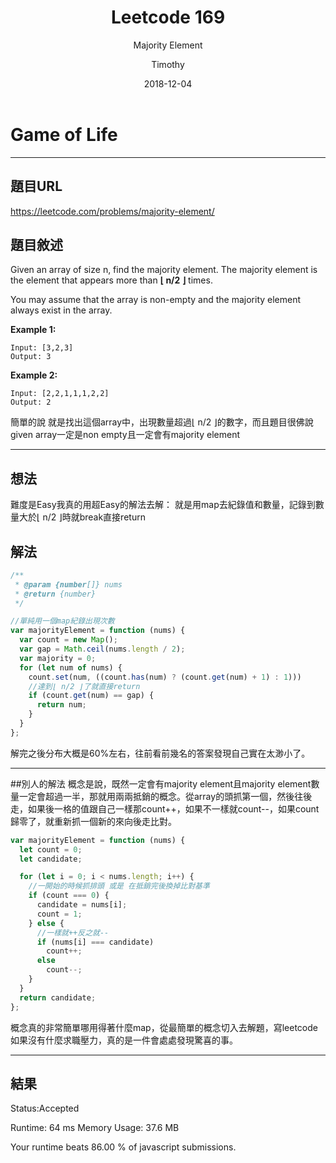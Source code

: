 ﻿---
layout: post
title: "Leetcode 169"
subtitle: "Majority Element"
date: 2018-12-04
author: "Timothy"
tags: Leetcode Javascript easy TopInterviewQuestions HardCollection
---

# Game of Life

---

## 題目URL

https://leetcode.com/problems/majority-element/

## 題目敘述

Given an array of size n, find the majority element. The majority element is the element that appears more than **⌊ n/2 ⌋** times.

You may assume that the array is non-empty and the majority element always exist in the array.

**Example 1:**
```
Input: [3,2,3]
Output: 3
```
**Example 2:**
```
Input: [2,2,1,1,1,2,2]
Output: 2
```


簡單的說 就是找出這個array中，出現數量超過⌊ n/2 ⌋的數字，而且題目很佛說given array一定是non empty且一定會有majority element

---
## 想法

難度是Easy我真的用超Easy的解法去解：
就是用map去紀錄值和數量，記錄到數量大於⌊ n/2 ⌋時就break直接return

## 解法

```js
/**
 * @param {number[]} nums
 * @return {number}
 */

//單純用一個map紀錄出現次數
var majorityElement = function (nums) {
  var count = new Map();
  var gap = Math.ceil(nums.length / 2);
  var majority = 0;
  for (let num of nums) {
    count.set(num, ((count.has(num) ? (count.get(num) + 1) : 1)))
    //達到⌊ n/2 ⌋了就直接return
    if (count.get(num) == gap) {
      return num;
    }
  }
};
```
解完之後分布大概是60%左右，往前看前幾名的答案發現自己實在太渺小了。

---
##別人的解法
概念是說，既然一定會有majority element且majority element數量一定會超過一半，那就用兩兩抵銷的概念。從array的頭抓第一個，然後往後走，如果後一格的值跟自己一樣那count++，如果不一樣就count--，如果count歸零了，就重新抓一個新的來向後走比對。

```js
var majorityElement = function (nums) {
  let count = 0;
  let candidate;

  for (let i = 0; i < nums.length; i++) {
    //一開始的時候抓排頭 或是 在抵銷完後換掉比對基準
    if (count === 0) {
      candidate = nums[i];
      count = 1;
    } else {
      //一樣就++反之就--
      if (nums[i] === candidate)
        count++;
      else
        count--;
    }
  }
  return candidate;
};
```
概念真的非常簡單哪用得著什麼map，從最簡單的概念切入去解題，寫leetcode如果沒有什麼求職壓力，真的是一件會處處發現驚喜的事。

---

## 結果

Status:Accepted

Runtime: 64 ms
Memory Usage: 37.6 MB

Your runtime beats 86.00 % of javascript submissions.